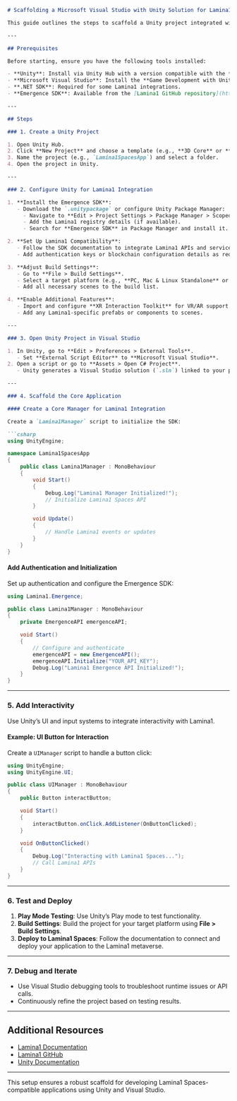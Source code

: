 ```markdown
# Scaffolding a Microsoft Visual Studio with Unity Solution for Lamina1 Spaces-Compatible Applications

This guide outlines the steps to scaffold a Unity project integrated with Microsoft Visual Studio to build a Lamina1 Spaces-compatible application.

---

## Prerequisites

Before starting, ensure you have the following tools installed:

- **Unity**: Install via Unity Hub with a version compatible with the **Emergence SDK** and Lamina1.
- **Microsoft Visual Studio**: Install the **Game Development with Unity** workload during setup.
- **.NET SDK**: Required for some Lamina1 integrations.
- **Emergence SDK**: Available from the [Lamina1 GitHub repository](https://github.com/lamina1).

---

## Steps

### 1. Create a Unity Project

1. Open Unity Hub.
2. Click **New Project** and choose a template (e.g., **3D Core** or **URP** for high visual fidelity).
3. Name the project (e.g., `Lamina1SpacesApp`) and select a folder.
4. Open the project in Unity.

---

### 2. Configure Unity for Lamina1 Integration

1. **Install the Emergence SDK**:
   - Download the `.unitypackage` or configure Unity Package Manager:
     - Navigate to **Edit > Project Settings > Package Manager > Scoped Registries**.
     - Add the Lamina1 registry details (if available).
     - Search for **Emergence SDK** in Package Manager and install it.

2. **Set Up Lamina1 Compatibility**:
   - Follow the SDK documentation to integrate Lamina1 APIs and services.
   - Add authentication keys or blockchain configuration details as required.

3. **Adjust Build Settings**:
   - Go to **File > Build Settings**.
   - Select a target platform (e.g., **PC, Mac & Linux Standalone** or **WebGL**).
   - Add all necessary scenes to the build list.

4. **Enable Additional Features**:
   - Import and configure **XR Interaction Toolkit** for VR/AR support.
   - Add any Lamina1-specific prefabs or components to scenes.

---

### 3. Open Unity Project in Visual Studio

1. In Unity, go to **Edit > Preferences > External Tools**.
   - Set **External Script Editor** to **Microsoft Visual Studio**.
2. Open a script or go to **Assets > Open C# Project**.
   - Unity generates a Visual Studio solution (`.sln`) linked to your project.

---

### 4. Scaffold the Core Application

#### Create a Core Manager for Lamina1 Integration

Create a `Lamina1Manager` script to initialize the SDK:

```csharp
using UnityEngine;

namespace Lamina1SpacesApp
{
    public class Lamina1Manager : MonoBehaviour
    {
        void Start()
        {
            Debug.Log("Lamina1 Manager Initialized!");
            // Initialize Lamina1 Spaces API
        }

        void Update()
        {
            // Handle Lamina1 events or updates
        }
    }
}
```

#### Add Authentication and Initialization

Set up authentication and configure the Emergence SDK:

```csharp
using Lamina1.Emergence;

public class Lamina1Manager : MonoBehaviour
{
    private EmergenceAPI emergenceAPI;

    void Start()
    {
        // Configure and authenticate
        emergenceAPI = new EmergenceAPI();
        emergenceAPI.Initialize("YOUR_API_KEY");
        Debug.Log("Lamina1 Emergence API Initialized!");
    }
}
```

---

### 5. Add Interactivity

Use Unity’s UI and input systems to integrate interactivity with Lamina1.

#### Example: UI Button for Interaction

Create a `UIManager` script to handle a button click:

```csharp
using UnityEngine;
using UnityEngine.UI;

public class UIManager : MonoBehaviour
{
    public Button interactButton;

    void Start()
    {
        interactButton.onClick.AddListener(OnButtonClicked);
    }

    void OnButtonClicked()
    {
        Debug.Log("Interacting with Lamina1 Spaces...");
        // Call Lamina1 APIs
    }
}
```

---

### 6. Test and Deploy

1. **Play Mode Testing**: Use Unity’s Play mode to test functionality.
2. **Build Settings**: Build the project for your target platform using **File > Build Settings**.
3. **Deploy to Lamina1 Spaces**: Follow the documentation to connect and deploy your application to the Lamina1 metaverse.

---

### 7. Debug and Iterate

- Use Visual Studio debugging tools to troubleshoot runtime issues or API calls.
- Continuously refine the project based on testing results.

---

## Additional Resources

- [Lamina1 Documentation](https://docs.lamina1.com)
- [Lamina1 GitHub](https://github.com/lamina1)
- [Unity Documentation](https://docs.unity3d.com)

---

This setup ensures a robust scaffold for developing Lamina1 Spaces-compatible applications using Unity and Visual Studio.
```